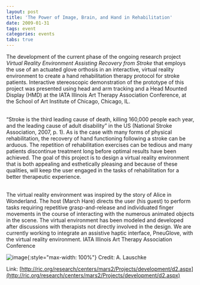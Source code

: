 ```yaml
---
layout: post
title: 'The Power of Image, Brain, and Hand in Rehabilitation'
date: 2009-01-31
tags: event
categories: events
tabs: true
---
```


The development of the current phase of the ongoing research project <em>Virtual Reality Environment Assisting Recovery from Stroke</em> that employs the use of an actuated glove orthosis in an interactive, virtual reality environment to create a hand rehabilitation therapy protocol for stroke patients. Interactive stereoscopic demonstration of the prototype of this project was presented using head and arm tracking and a Head Mounted Display (HMD) at the IATA Illinois Art Therapy Association Conference, at the School of Art Institute of Chicago, Chicago, IL.<br><br>

&ldquo;Stroke is the third leading cause of death, killing 160,000 people each year, and the leading cause of adult disability&rdquo; in the US (National Stroke Association, 2007, p. 1). As is the case with many forms of physical rehabilitation, the recovery of hand functioning following a stroke can be arduous. The repetition of rehabilitation exercises can be tedious and many patients discontinue treatment long before optimal results have been achieved. The goal of this project is to design a virtual reality environment that is both appealing and esthetically pleasing and because of these qualities, will keep the user engaged in the tasks of rehabilitation for a better therapeutic experience.<br><br>

The virtual reality environment was inspired by the story of Alice in Wonderland. The host (March Hare) directs the user (his guest) to perform tasks requiring repetitive grasp-and-release and individuated finger movements in the course of interacting with the numerous animated objects in the scene. The virtual environment has been modeled and developed after discussions with therapists not directly involved in the design. We are currently working to integrate an assistive haptic interface, PneuGlove, with the virtual reality environment.
IATA Illinois Art Therapy Association Conference

![image](https://www.evl.uic.edu/output/originals/powerofimage.png-srcw.jpg){:style="max-width: 100%"}
Credit: A. Lauschke


Link: [http://ric.org/research/centers/mars2/Projects/development/d2.aspx](http://ric.org/research/centers/mars2/Projects/development/d2.aspx)
